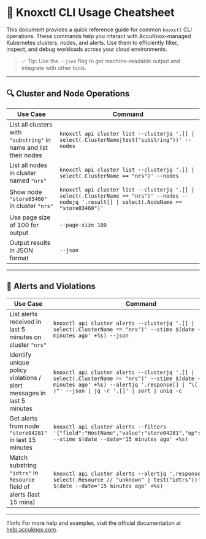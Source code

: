 # 📘 Knoxctl CLI Usage Cheatsheet

This document provides a quick reference guide for common `knoxctl` CLI operations. These commands help you interact with AccuKnox-managed Kubernetes clusters, nodes, and alerts. Use them to efficiently filter, inspect, and debug workloads across your cloud environments.

> ✅ Tip: Use the `--json` flag to get machine-readable output and integrate with other tools.

---

## 🔍 Cluster and Node Operations

| **Use Case** | **Command** |
|--------------|-------------|
| List all clusters with `"substring"` in name and list their nodes | `knoxctl api cluster list --clusterjq '.[] \| select(.ClusterName\|test("substring"))' --nodes` |
| List all nodes in cluster named `"nrs"` | `knoxctl api cluster list --clusterjq '.[] \| select(.ClusterName == "nrs")' --nodes` |
| Show node `"store03460"` in cluster `"nrs"` | `knoxctl api cluster list --clusterjq '.[] \| select(.ClusterName == "nrs")' --nodes --nodejq '.result[] \| select(.NodeName == "store03460")'` |
| Use page size of 100 for output | `--page-size 100` |
| Output results in JSON format | `--json` |

---

## 🚨 Alerts and Violations

| **Use Case** | **Command** |
|--------------|-------------|
| List alerts received in last 5 minutes on cluster `"nrs"` | `knoxctl api cluster alerts --clusterjq '.[] \| select(.ClusterName == "nrs")' --stime $(date --date='5 minutes ago' +%s) --json` |
| Identify unique policy violations / alert messages in last 5 minutes | `knoxctl api cluster alerts --clusterjq '.[] \| select(.ClusterName == "nrs")' --stime $(date --date='5 minutes ago' +%s) --alertjq '.response[] \| "\( .Message )"' --json \| jq -r '.[]' \| sort \| uniq -c` |
| Get alerts from node `"store04281"` in last 15 minutes | `knoxctl api cluster alerts --filters '{"field":"HostName","value":"store04281","op":"match"}' --stime $(date --date='15 minutes ago' +%s)` |
| Match substring `"idtrs"` in `Resource` field of alerts (last 15 mins) | `knoxctl api cluster alerts --alertjq '.response[] \| select(.Resource // "unknown" \| test("idtrs"))' --stime $(date --date='15 minutes ago' +%s)` |

---

!!!info
    For more help and examples, visit the official documentation at [help.accuknox.com](https://help.accuknox.com).
